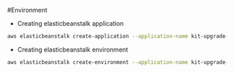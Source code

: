 #Environment

- Creating elasticbeanstalk application
```sh
aws elasticbeanstalk create-application --application-name kit-upgrade-bot
```

- Creating elasticbeanstalk environment
```sh
aws elasticbeanstalk create-environment --application-name kit-upgrade-bot --environment-name production --solution-stack-name "64bit Amazon Linux 2018.03 v2.14.2 running Docker 18.09.9-ce"
```